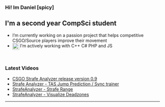 ### Hi! Im Daniel [spicy]

## I'm a second year CompSci student
- I’m currently working on a passion project that helps competitive CSGO/Source players improve their movement
- I’m actively working with C++ C# PHP and JS
[<img align="left" alt="Spicy's YouTube" width="22px" src="https://cdn.jsdelivr.net/npm/simple-icons@v3/icons/youtube.svg" />][youtube]
<br />

### Latest Videos
<!-- YOUTUBE:START -->
- [CSGO Strafe Analyzer release version 0.9 ](https://www.youtube.com/watch?v=XSQNXGm-n3I)
- [Strafe Analyzer - TAS Jump Prediction / Sync trainer](https://www.youtube.com/watch?v=iY2L3Ftp3VI)
- [StrafeAnalyzer - Strafe Range](https://www.youtube.com/watch?v=nLl8XsQlLqI)
- [StrafeAnalyzer - Visualize Deadzones](https://www.youtube.com/watch?v=6rdJtAcdF4s)

<!-- YOUTUBE:END -->
---
[youtube]: https://www.youtube.com/channel/UC-22kxkKtKnBZugyPFwl9bw
